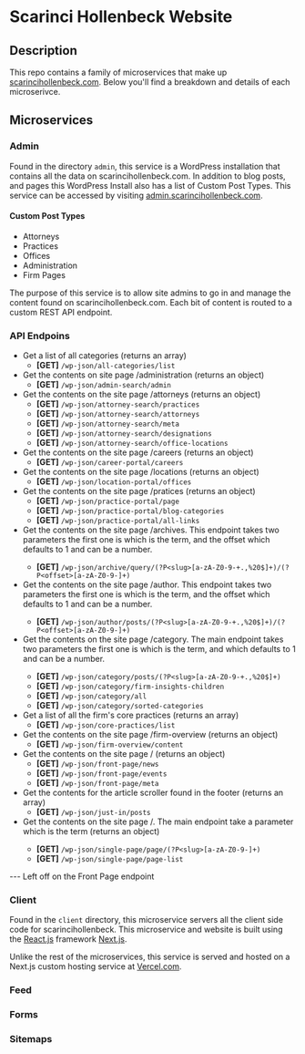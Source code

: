 # Scarinci Hollenbeck Website

## Description

This repo contains a family of microservices that make up [scarincihollenbeck.com](https://scarincihollenbeck.com). Below you'll find a breakdown and details of each microserivce.

## Microservices

### Admin

Found in the directory ```admin```, this service is a WordPress installation that contains all the data on scarincihollenbeck.com. In addition to blog posts, and pages this WordPress Install also has a list of Custom Post Types. This service can be accessed by visiting [admin.scarincihollenbeck.com](https://admin.scarincihollenbeck.com/wp-admin). 

#### Custom Post Types

* Attorneys
* Practices
* Offices
* Administration
* Firm Pages

The purpose of this service is to allow site admins to go in and manage the content found on scarincihollenbeck.com. Each bit of content is routed to a custom REST API endpoint. 

### API Endpoins

* Get a list of all categories (returns an array)
  * **[GET]** ```/wp-json/all-categories/list```
* Get the contents on site page /administration (returns an object)
  * **[GET]** ```/wp-json/admin-search/admin```
* Get the contents on the site page /attorneys (returns an object)
  * **[GET]** ```/wp-json/attorney-search/practices```
  * **[GET]** ```/wp-json/attorney-search/attorneys```
  * **[GET]** ```/wp-json/attorney-search/meta```
  * **[GET]** ```/wp-json/attorney-search/designations```
  * **[GET]** ```/wp-json/attorney-search/office-locations```
* Get the contents on the site page /careers (returns an object)
  * **[GET]** ```/wp-json/career-portal/careers```
* Get the contents on the site page /locations (returns an object)
  * **[GET]** ```/wp-json/location-portal/offices```
* Get the contents on the site page /pratices (returns an object)
  * **[GET]** ```/wp-json/practice-portal/page```
  * **[GET]** ```/wp-json/practice-portal/blog-categories```
  * **[GET]** ```/wp-json/practice-portal/all-links```
* Get the contents on the site page /archives. This endpoint takes two parameters the first one is <slug> which is the term, and the offset which defaults to 1 and can be a number.
  * **[GET]** ```/wp-json/archive/query/(?P<slug>[a-zA-Z0-9-+.,%20$]+)/(?P<offset>[a-zA-Z0-9-]+)```
* Get the contents on the site page /author. This endpoint takes two parameters the first one is <slug> which is the term, and the offset which defaults to 1 and can be a number.
  * **[GET]** ```/wp-json/author/posts/(?P<slug>[a-zA-Z0-9-+.,%20$]+)/(?P<offset>[a-zA-Z0-9-]+)```
* Get the contents on the site page /category. The main endpoint takes two parameters the first one is <slug> which is the term, and <offset> which defaults to 1 and can be a number.
  * **[GET]** ```/wp-json/category/posts/(?P<slug>[a-zA-Z0-9-+.,%20$]+)```
  * **[GET]** ```/wp-json/category/firm-insights-children```
  * **[GET]** ```/wp-json/category/all```
  * **[GET]** ```/wp-json/category/sorted-categories```
* Get a list of all the firm's core practices (returns an array)
  * **[GET]** ```/wp-json/core-practices/list```
* Get the contents on the site page /firm-overview (returns an object)
  * **[GET]** ```/wp-json/firm-overview/content```
* Get the contents on the site page / (returns an object)
  * **[GET]** ```/wp-json/front-page/news```
  * **[GET]** ```/wp-json/front-page/events```
  * **[GET]** ```/wp-json/front-page/meta```
* Get the contents for the article scroller found in the footer (returns an array)
  * **[GET]** ```/wp-json/just-in/posts```
* Get the contents on the site page /. The main endpoint take a parameter  <slug> which is the term (returns an object)
  * **[GET]** ```/wp-json/single-page/page/(?P<slug>[a-zA-Z0-9-]+)```
  * **[GET]** ```/wp-json/single-page/page-list```

--- Left off on the Front Page endpoint

### Client

Found in the ```client``` directory, this microservice servers all the client side code for scarincihollenbeck. This microservice and website is built using the [React.js](https://reactjs.org) framework [Next.js](https://nextjs.org/).

Unlike the rest of the microservices, this service is served and hosted on a Next.js custom hosting service at [Vercel.com](https://vercel.com).

### Feed

### Forms

### Sitemaps


